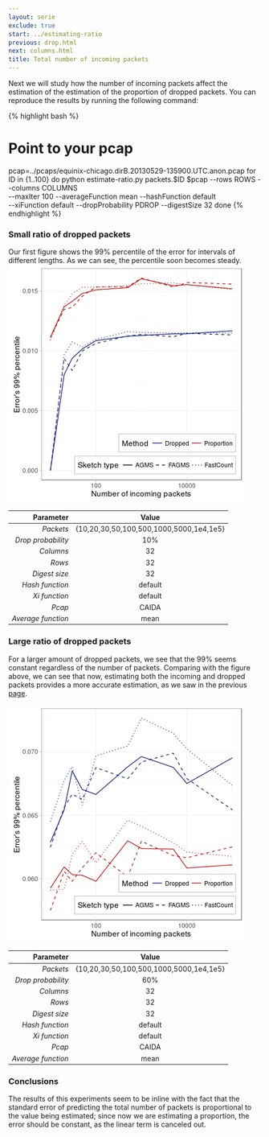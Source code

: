 ```yaml
---
layout: serie
exclude: true
start: ../estimating-ratio
previous: drop.html
next: columns.html
title: Total number of incoming packets
---
```


Next we will study how the number of incoming packets affect the estimation of the estimation of the proportion of dropped packets. You can reproduce the results by running the following command:

{% highlight bash %}
# Point to your pcap
pcap=../pcaps/equinix-chicago.dirB.20130529-135900.UTC.anon.pcap 
for ID in {1..100}
do
python estimate-ratio.py packets.$ID $pcap --rows ROWS --columns COLUMNS \
  --maxIter 100 --averageFunction mean --hashFunction default \
  --xiFunction default --dropProbability PDROP --digestSize 32
done
{% endhighlight %}

### Small ratio of dropped packets

Our first figure shows the 99% percentile of the error for intervals of different lengths. As we can see, the percentile soon becomes steady.
![](figures/packets1.png)

|          Parameter |                  Value                  |
|-------------------:|:---------------------------------------:|
|          _Packets_ | {10,20,30,50,100,500,1000,5000,1e4,1e5} |
| _Drop probability_ |                   10%                   |
|          _Columns_ |                    32                   |
|             _Rows_ |                    32                   |
|      _Digest size_ |                    32                   |
|    _Hash function_ |                 default                 |
|      _Xi function_ |                 default                 |
|             _Pcap_ |                  CAIDA                  |
| _Average function_ |                   mean                  |

### Large ratio of dropped packets

For a larger amount of dropped packets, we see that the 99% seems constant regardless of the number of packets. Comparing with the figure above, we can see that now, estimating both the incoming and dropped packets provides a more accurate estimation, as we saw in the previous [page](drop.html).

![](figures/packets4.png)

|          Parameter |                  Value                  |
|-------------------:|:---------------------------------------:|
|          _Packets_ | {10,20,30,50,100,500,1000,5000,1e4,1e5} |
| _Drop probability_ |                   60%                   |
|          _Columns_ |                    32                   |
|             _Rows_ |                    32                   |
|      _Digest size_ |                    32                   |
|    _Hash function_ |                 default                 |
|      _Xi function_ |                 default                 |
|             _Pcap_ |                  CAIDA                  |
| _Average function_ |                   mean                  |

### Conclusions

The results of this experiments seem to be inline with the fact that the standard error of predicting the total number of packets is proportional to the value being estimated; since now we are estimating a proportion, the error should be constant, as the linear term is canceled out.

